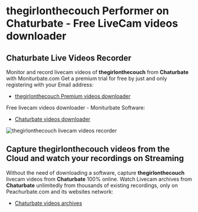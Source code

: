 # thegirlonthecouch Performer on Chaturbate - Free LiveCam videos downloader

## Chaturbate Live Videos Recorder

Monitor and record livecam videos of **thegirlonthecouch** from **Chaturbate** with Moniturbate.com
Get a premium trial for free by just and only registering with your Email address:
* [thegirlonthecouch Premium videos downloader](https://moniturbate.com/request-demo-licence-key.html)

Free livecam videos downloader - Moniturbate Software:
* [Chaturbate videos downloader](https://moniturbate.com/moniturbate-download-software.html)

![thegirlonthecouch livecam videos recorder](https://peachurnet.com/templates/moniturbate-software.png)


## Capture thegirlonthecouch videos from the Cloud and watch your recordings on Streaming

Without the need of downloading a software, capture **thegirlonthecouch** livecam videos from **Chaturbate** 100% online.
Watch Livecam archives from **Chaturbate** unlimitedly from thousands of existing recordings, only on Peachurbate.com and its websites network:
* [Chaturbate videos archives](https://peachurnet.com/)